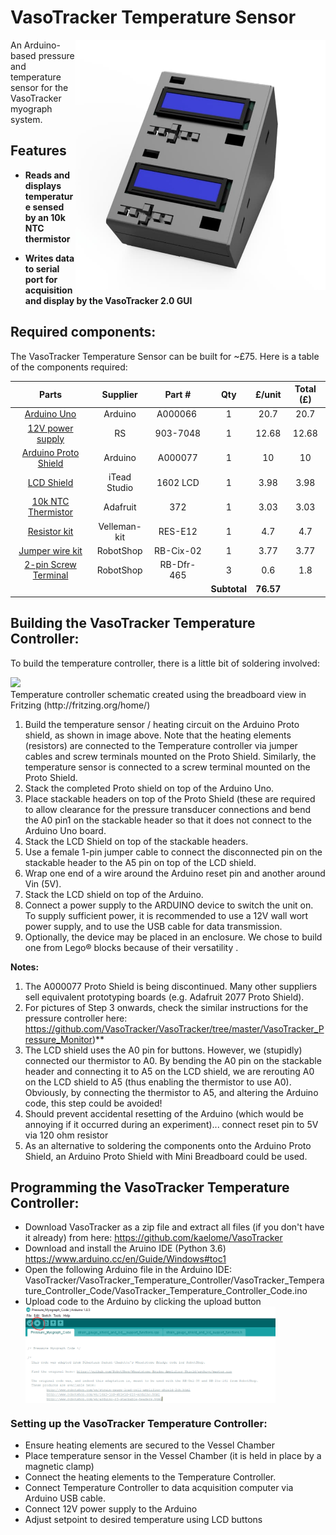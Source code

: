 VasoTracker Temperature Sensor
======
<img src="https://github.com/VasoTracker/VasoTracker-2/blob/main/temperature%20%26%20pressure%20monitor/Images/Pressure-Temp%20Sensor.jpg" width="400" align="right">

An Arduino-based pressure and temperature sensor for the VasoTracker myograph system.

## Features

* **Reads and displays temperature sensed by an 10k NTC thermistor**

* **Writes data to serial port for acquisition and display by the VasoTracker 2.0 GUI**

## Required components:

The VasoTracker Temperature Sensor can be built for ~£75. Here is a table of the components required:

**Parts**|**Supplier**|**Part #**|**Qty**|**£/unit**|**Total (£)**
:-----:|:-----:|:-----:|:-----:|:-----:|:-----:
[Arduino Uno]()|Arduino|A000066 |1|20.7|20.7
[12V power supply]()|RS|903-7048|1|12.68|12.68
[Arduino Proto Shield]()|Arduino|A000077|1|10|10
[LCD Shield]()|iTead Studio|1602 LCD|1|3.98|3.98
[10k NTC Thermistor]()|Adafruit|372|1|3.03|3.03
[Resistor kit]()|Velleman-kit|RES-E12|1|4.7|4.7
[Jumper wire kit]()|RobotShop|RB-Cix-02|1|3.77|3.77
[2-pin Screw Terminal]()|RobotShop|RB-Dfr-465|3|0.6|1.8
 | | | |**Subtotal**|**76.57**


## Building the VasoTracker Temperature Controller:

To build the temperature controller, there is a little bit of soldering involved:

<img src=https://github.com/VasoTracker/VasoTracker/blob/master/VasoTracker_Temperature_Controller/Images/Arduino%20Temp%20Controller.jpg>
</br>
Temperature controller schematic created using the breadboard view in Fritzing (http://fritzing.org/home/)

1.	Build the temperature sensor / heating circuit on the Arduino Proto shield, as shown in image above. Note that the heating elements (resistors) are connected to the Temperature controller via jumper cables and screw terminals mounted on the Proto Shield. Similarly, the temperature sensor is connected to a screw terminal mounted on the Proto Shield.
2.	Stack the completed Proto shield on top of the Arduino Uno.
3.	Place stackable headers on top of the Proto Shield (these are required to allow clearance for the pressure transducer connections and bend the A0 pin1 on the stackable header so that it does not connect to the Arduino Uno board.
4.	Stack the LCD Shield on top of the stackable headers.
5.	Use a female 1-pin jumper cable to connect the disconnected pin on the stackable header to the A5 pin on top of the LCD shield.
6.	 Wrap one end of a wire around the Arduino reset pin and another around Vin (5V).
7.	 Stack the LCD shield on top of the Arduino.
8.	 Connect a power supply to the ARDUINO device to switch the unit on. To supply sufficient power, it is recommended to use a 12V wall wort power supply, and to use the USB cable for data transmission.
9.	 Optionally, the device may be placed in an enclosure. We chose to build one from Lego® blocks because of their versatility .

**Notes:**
1. The A000077 Proto Shield is being discontinued. Many other suppliers sell equivalent prototyping boards (e.g. Adafruit 2077 Proto Shield).
2. For pictures of Step 3 onwards, check the similar instructions for the pressure controller here: https://github.com/VasoTracker/VasoTracker/tree/master/VasoTracker_Pressure_Monitor)**
2. The LCD shield uses the A0 pin for buttons. However, we (stupidly) connected our thermistor to A0. By bending the A0 pin on the stackable header and connecting it to A5 on the LCD shield, we are rerouting A0 on the LCD shield to A5 (thus enabling the thermistor to use A0). Obviously, by connecting the thermistor to A5, and altering the Arduino code, this step could be avoided!
3. Should prevent accidental resetting of the Arduino (which would be annoying if it occurred during an experiment)... connect reset pin to 5V via 120 ohm resistor
4. As an alternative to soldering the components onto the Arduino Proto Shield, an Arduino Proto Shield with Mini Breadboard could be used.




## Programming the VasoTracker Temperature Controller:

   * Download VasoTracker as a zip file and extract all files (if you don't have it already) from here: https://github.com/kaelome/VasoTracker
   * Download and install the Aruino IDE (Python 3.6) <https://www.arduino.cc/en/Guide/Windows#toc1>
   * Open the following Arduino file in the Arduino IDE: VasoTracker/VasoTracker_Temperature_Controller/VasoTracker_Temperature_Controller_Code/VasoTracker_Temperature_Controller_Code.ino
   *	Upload code to the Arduino by clicking the upload button <img src="https://github.com/kaelome/VasoTracker/blob/master/VasoTracker_Pressure_Monitor/Images/Arduino%20Upload%20Button.png" width="400" align="center">





### Setting up the VasoTracker Temperature Controller:

  * Ensure heating elements are secured to the Vessel Chamber
  * Place temperature sensor in the Vessel Chamber (it is held in place by a magnetic clamp)
  * Connect the heating elements to the Temperature Controller.
  * Connect Temperature Controller to data acquisition computer via Arduino USB cable.
  * Connect 12V power supply to the Arduino
  * Adjust setpoint to desired temperature using LCD buttons
